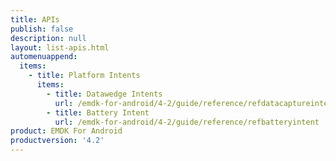 ```yaml
---
title: APIs
publish: false
description: null
layout: list-apis.html
automenuappend:
  items:
    - title: Platform Intents
      items:
        - title: Datawedge Intents
          url: /emdk-for-android/4-2/guide/reference/refdatacaptureintent
        - title: Battery Intent
          url: /emdk-for-android/4-2/guide/reference/refbatteryintent
product: EMDK For Android
productversion: '4.2'
---
```












